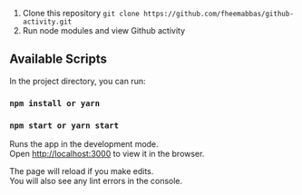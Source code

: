 1. Clone this repository `git clone https://github.com/fheemabbas/github-activity.git`
2. Run node modules and view Github activity

## Available Scripts

In the project directory, you can run:
### `npm install or yarn`
### `npm start or yarn start`

Runs the app in the development mode.<br>
Open [http://localhost:3000](http://localhost:3000) to view it in the browser.

The page will reload if you make edits.<br>
You will also see any lint errors in the console.
